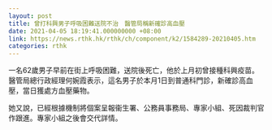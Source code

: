 ```yaml
---
layout: post
title: 曾打科興男子呼吸困難送院不治　醫管局稱新確診高血壓
date: 2021-04-05 18:19:41.000000000 +08:00
link: https://news.rthk.hk/rthk/ch/component/k2/1584289-20210405.htm
categories: rthk
---
```


一名62歲男子早前在街上呼吸困難，送院後死亡，他於上月初曾接種科興疫苗。醫管局總行政經理何婉霞表示，這名男子於本月1日到普通科門診，新確診高血壓，當日獲處方血壓藥物。

她又說，已經根據機制將個案呈報衞生署、公務員事務局、專家小組、死因裁判官作跟進。專家小組之後會交代詳情。
